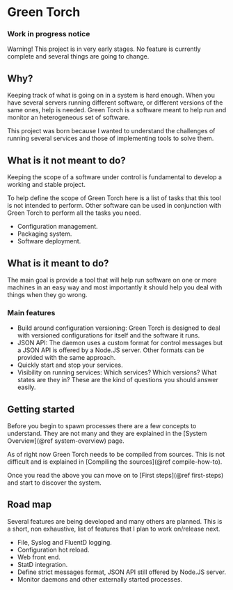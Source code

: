 Green Torch
===========
### Work in progress notice
Warning! This project is in very early stages.
No feature is currently complete and several things
are going to change.


Why?
----
Keeping track of what is going on in a system is hard enough.
When you have several servers running different software,
or different versions of the same ones, help is needed.
Green Torch is a software meant to help run and monitor
an heterogeneous set of software.

This project was born because I wanted to understand the
challenges of running several services and those of implementing
tools to solve them.


What is it not meant to do?
---------------------------
Keeping the scope of a software under control is fundamental
to develop a working and stable project.

To help define the scope of Green Torch here is a list of tasks that
this tool is not intended to perform.
Other software can be used in conjunction with Green Torch to
perform all the tasks you need.

  * Configuration management.
  * Packaging system.
  * Software deployment.


What is it meant to do?
-----------------------
The main goal is provide a tool that will help run software on
one or more machines in an easy way and most importantly it
should help you deal with things when they go wrong.

### Main features
  * Build around configuration versioning:
    Green Torch is designed to deal with versioned configurations
    for itself and the software it runs.
  * JSON API:
    The daemon uses a custom format for control messages but a JSON API
    is offered by a Node.JS server.
    Other formats can be provided with the same approach.
  * Quickly start and stop your services.
  * Visibility on running services:
    Which services? Which versions? What states are they in?
    These are the kind of questions you should answer easily.


Getting started
---------------
Before you begin to spawn processes there are a few concepts to understand.
They are not many and they are explained in the
[System Overview](@ref system-overview) page.

As of right now Green Torch needs to be compiled from sources.
This is not difficult and is explained in
[Compiling the sources](@ref compile-how-to).

Once you read the above you can move on to [First steps](@ref first-steps)
and start to discover the system.


Road map
--------
Several features are being developed and many others are planned.
This is a short, non exhaustive, list of features that I plan to
work on/release next.

  * File, Syslog and FluentD logging.
  * Configuration hot reload.
  * Web front end.
  * StatD integration.
  * Define strict messages format, JSON API still offered by Node.JS server.
  * Monitor daemons and other externally started processes.

